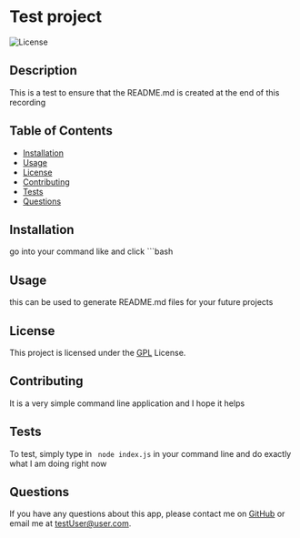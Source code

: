 # Test project

![License](https://img.shields.io/badge/license-GPL-blue.svg)

## Description
This is a test to ensure that the README.md is created at the end of this recording

## Table of Contents
- [Installation](#installation)
- [Usage](#usage)
- [License](#license)
- [Contributing](#contributing)
- [Tests](#tests)
- [Questions](#questions)

## Installation
go into your command like and click ```bash

## Usage
this can be used to generate README.md files for your future projects

## License
This project is licensed under the [GPL](https://opensource.org/licenses/GPL-3.0) License.

## Contributing
It is a very simple command line application and I hope it helps

## Tests
To test, simply type in ``` node index.js``` in your command line and do exactly what I am doing right now 

## Questions
If you have any questions about this app, please contact me on [GitHub](https://github.com/testUser) or email me at testUser@user.com.
